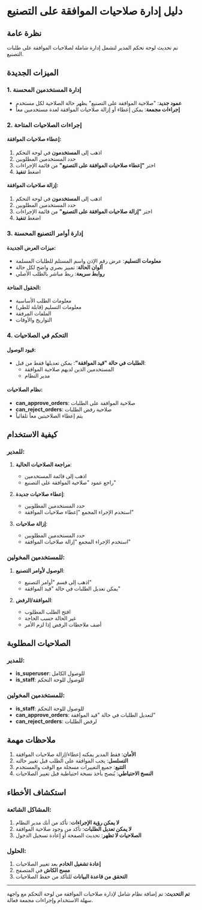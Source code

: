 # دليل إدارة صلاحيات الموافقة على التصنيع

## نظرة عامة
تم تحديث لوحة تحكم المدير لتشمل إدارة شاملة لصلاحيات الموافقة على طلبات التصنيع.

## الميزات الجديدة

### 1. إدارة المستخدمين المحسنة
- **عمود جديد**: "صلاحية الموافقة على التصنيع" يظهر حالة الصلاحية لكل مستخدم
- **إجراءات مجمعة**: يمكن إعطاء أو إزالة صلاحيات الموافقة لعدة مستخدمين معاً

### 2. إجراءات الصلاحيات المتاحة

#### إعطاء صلاحيات الموافقة:
1. اذهب إلى **المستخدمون** في لوحة التحكم
2. حدد المستخدمين المطلوبين
3. اختر **"إعطاء صلاحيات الموافقة على التصنيع"** من قائمة الإجراءات
4. اضغط **تنفيذ**

#### إزالة صلاحيات الموافقة:
1. اذهب إلى **المستخدمون** في لوحة التحكم
2. حدد المستخدمين المطلوبين
3. اختر **"إزالة صلاحيات الموافقة على التصنيع"** من قائمة الإجراءات
4. اضغط **تنفيذ**

### 3. إدارة أوامر التصنيع المحسنة

#### ميزات العرض الجديدة:
- **معلومات التسليم**: عرض رقم الإذن واسم المستلم للطلبات المسلمة
- **ألوان الحالة**: تمييز بصري واضح لكل حالة
- **روابط سريعة**: ربط مباشر بالطلب الأصلي

#### الحقول المتاحة:
- معلومات الطلب الأساسية
- معلومات التسليم (قابلة للطي)
- الملفات المرفقة
- التواريخ والأوقات

### 4. التحكم في الصلاحيات

#### قيود الوصول:
- **الطلبات في حالة "قيد الموافقة"**: يمكن تعديلها فقط من قبل:
  - المستخدمين الذين لديهم صلاحية الموافقة
  - مدير النظام

#### نظام الصلاحيات:
- **can_approve_orders**: صلاحية الموافقة على الطلبات
- **can_reject_orders**: صلاحية رفض الطلبات
- يتم إعطاء الصلاحيتين معاً تلقائياً

## كيفية الاستخدام

### للمدير:
1. **مراجعة الصلاحيات الحالية**:
   - اذهب إلى قائمة المستخدمين
   - راجع عمود "صلاحية الموافقة على التصنيع"

2. **إعطاء صلاحيات جديدة**:
   - حدد المستخدمين المطلوبين
   - استخدم الإجراء المجمع "إعطاء صلاحيات الموافقة"

3. **إزالة صلاحيات**:
   - حدد المستخدمين المطلوبين
   - استخدم الإجراء المجمع "إزالة صلاحيات الموافقة"

### للمستخدمين المخولين:
1. **الوصول لأوامر التصنيع**:
   - اذهب إلى قسم "أوامر التصنيع"
   - يمكن تعديل الطلبات في حالة "قيد الموافقة"

2. **الموافقة/الرفض**:
   - افتح الطلب المطلوب
   - غير الحالة حسب الحاجة
   - أضف ملاحظات الرفض إذا لزم الأمر

## الصلاحيات المطلوبة

### للمدير:
- **is_superuser**: للوصول الكامل
- **is_staff**: للوصول للوحة التحكم

### للمستخدمين المخولين:
- **is_staff**: للوصول للوحة التحكم
- **can_approve_orders**: لتعديل الطلبات في حالة "قيد الموافقة"
- **can_reject_orders**: لرفض الطلبات

## ملاحظات مهمة

1. **الأمان**: فقط المدير يمكنه إعطاء/إزالة صلاحيات الموافقة
2. **التسلسل**: يجب الموافقة على الطلب قبل تغيير حالته
3. **التتبع**: جميع التغييرات مسجلة مع الوقت والمستخدم
4. **النسخ الاحتياطي**: يُنصح بأخذ نسخة احتياطية قبل تغيير الصلاحيات

## استكشاف الأخطاء

### المشاكل الشائعة:
1. **لا يمكن رؤية الإجراءات**: تأكد من أنك مدير النظام
2. **لا يمكن تعديل الطلبات**: تأكد من وجود صلاحية الموافقة
3. **الصلاحيات لا تظهر**: تحديث الصفحة أو إعادة تسجيل الدخول

### الحلول:
1. **إعادة تشغيل الخادم** بعد تغيير الصلاحيات
2. **مسح الكاش** في المتصفح
3. **التحقق من قاعدة البيانات** للتأكد من حفظ الصلاحيات

---

**تم التحديث**: تم إضافة نظام شامل لإدارة صلاحيات الموافقة من لوحة التحكم مع واجهة سهلة الاستخدام وإجراءات مجمعة فعالة. 